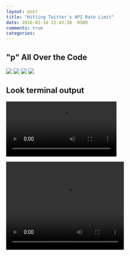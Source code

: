 ```yaml
---
layout: post
title: "Hitting Twitter's API Rate Limit"
date: 2016-02-18 22:43:58 -0500
comments: true
categories: 
---
```


## "p" All Over the Code
<img src="{{ root_url }}/images/api-debug-p-in-controller.png" />
<img src="{{ root_url }}/images/api-debug-p-in-model-methods-1.png" />
<img src="{{ root_url }}/images/api-debug-p-in-model-loops.png" />
<img src="{{ root_url }}/images/api-debug-p-in-model-twitter-client.png" />


## Look terminal output
![Terminal Output](https://s3.amazonaws.com/img0.recordit.co/Uo9Dyvg0L3.mp4?AWSAccessKeyId=AKIAINSRFOQXTN4DT46A&Expires=1455939924&Signature=YG81jC6H1YitfUOH2Xuhg9xWsso%3D)

<video width="320" height="240" autoplay>
  <source src="https://s3.amazonaws.com/img0.recordit.co/Uo9Dyvg0L3.mp4?AWSAccessKeyId=AKIAINSRFOQXTN4DT46A&Expires=1455939924&Signature=YG81jC6H1YitfUOH2Xuhg9xWsso%3D" type="video/mp4">
</video>